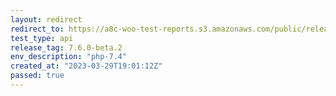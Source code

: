 ```yaml
---
layout: redirect
redirect_to: https://a8c-woo-test-reports.s3.amazonaws.com/public/release/7.6.0-beta.2/php-7.4/api/index.html
test_type: api
release_tag: 7.6.0-beta.2
env_description: "php-7.4"
created_at: "2023-03-29T19:01:12Z"
passed: true
---
```

